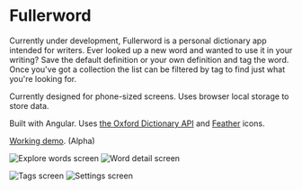 # Fullerword

Currently under development, Fullerword is a personal dictionary app intended for writers. Ever looked up a new word and wanted to use it in your writing? Save the default definition or your own definition and tag the word. Once you've got a collection the list can be filtered by tag to find just what you're looking for.

Currently designed for phone-sized screens. Uses browser local storage to store data.

Built with Angular. Uses [the Oxford Dictionary API](https://developer.oxforddictionaries.com) and [Feather](https://feathericons.com) icons.

[Working demo](http://fullerword.alesh.com/explore). (Alpha)

![Explore words screen](https://alesh.com/files/screenshots/fullerword-screenshots/1.png)   ![Word detail screen](https://alesh.com/files/screenshots/fullerword-screenshots/2.png)

![Tags screen](https://alesh.com/files/screenshots/fullerword-screenshots/3.png)   ![Settings screen](https://alesh.com/files/screenshots/fullerword-screenshots/4.png)